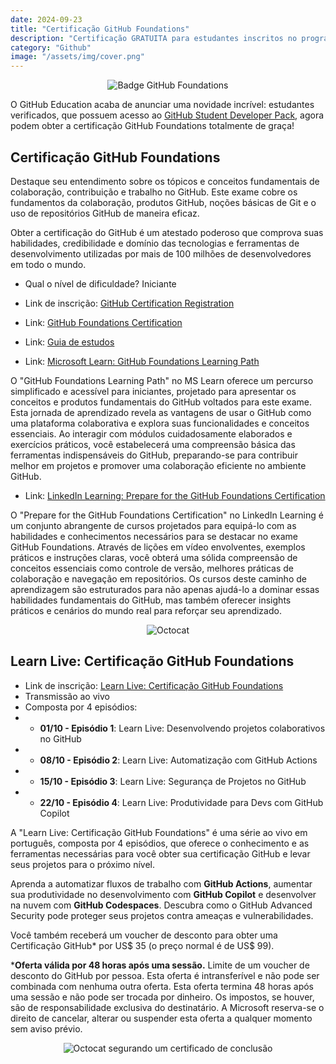 ```yaml
---
date: 2024-09-23
title: "Certificação GitHub Foundations"
description: "Certificação GRATUITA para estudantes inscritos no programa GitHub Student Developer Pack!"
category: "Github"
image: "/assets/img/cover.png"
---
```


<div class="mediumSize" align="center">

![Badge GitHub Foundations](/assets/img/github-certifications/GitHub-Foundations-Badge.png)

</div>

O GitHub Education acaba de anunciar uma novidade incrível: estudantes verificados, que possuem acesso ao <a href="https://education.github.com/pack" target="_blank" rel="nofollow, noreferrer,noopener,external">GitHub Student Developer Pack</a>, agora podem obter a certificação GitHub Foundations totalmente de graça!

## Certificação GitHub Foundations

Destaque seu entendimento sobre os tópicos e conceitos fundamentais de colaboração, contribuição e trabalho no GitHub. Este exame cobre os fundamentos da colaboração, produtos GitHub, noções básicas de Git e o uso de repositórios GitHub de maneira eficaz.

Obter a certificação do GitHub é um atestado poderoso que comprova suas habilidades, credibilidade e domínio das tecnologias e ferramentas de desenvolvimento utilizadas por mais de 100 milhões de desenvolvedores em todo o mundo.

- Qual o nível de dificuldade? Iniciante

- Link de inscrição: <a href="https://examregistration.github.com/login" target="_blank" rel="nofollow, noreferrer,noopener,external">GitHub Certification Registration</a>  
- Link: <a href="https://education.github.com/experiences/foundations_certificate" target="_blank" rel="nofollow, noreferrer,noopener,external">GitHub Foundations Certification</a>

- Link: <a href="https://github.com/LadyKerr/github-certification-guide/blob/main/study-guides/gh-foundations.md" target="_blank" rel="nofollow, noreferrer,noopener,external">Guia de estudos</a>

- Link: <a href="https://learn.microsoft.com/en-us/collections/o1njfe825p602p" target="_blank" rel="nofollow, noreferrer,noopener,external">Microsoft Learn: GitHub Foundations Learning Path</a>

O "GitHub Foundations Learning Path" no MS Learn oferece um percurso simplificado e acessível para iniciantes, projetado para apresentar os conceitos e produtos fundamentais do GitHub voltados para este exame. Esta jornada de aprendizado revela as vantagens de usar o GitHub como uma plataforma colaborativa e explora suas funcionalidades e conceitos essenciais. Ao interagir com módulos cuidadosamente elaborados e exercícios práticos, você estabelecerá uma compreensão básica das ferramentas indispensáveis do GitHub, preparando-se para contribuir melhor em projetos e promover uma colaboração eficiente no ambiente GitHub.

- Link: <a href="https://www.linkedin.com/learning/paths/prepare-for-the-github-foundations-certification" target="_blank" rel="nofollow, noreferrer,noopener,external">LinkedIn Learning: Prepare for the GitHub Foundations Certification</a>

O "Prepare for the GitHub Foundations Certification" no LinkedIn Learning é um conjunto abrangente de cursos projetados para equipá-lo com as habilidades e conhecimentos necessários para se destacar no exame GitHub Foundations. Através de lições em vídeo envolventes, exemplos práticos e instruções claras, você obterá uma sólida compreensão de conceitos essenciais como controle de versão, melhores práticas de colaboração e navegação em repositórios. Os cursos deste caminho de aprendizagem são estruturados para não apenas ajudá-lo a dominar essas habilidades fundamentais do GitHub, mas também oferecer insights práticos e cenários do mundo real para reforçar seu aprendizado.

<div class="smallSize" align="center">

![Octocat](/assets/img/octocat.gif)

</div>

## Learn Live: Certificação GitHub Foundations

- Link de inscrição: <a href="https://developer.microsoft.com/pt-br/reactor/series/S-1375/" target="_blank" rel="nofollow, noreferrer,noopener,external">Learn Live: Certificação GitHub Foundations</a>
- Transmissão ao vivo
- Composta por 4 episódios:
- - **01/10 - Episódio 1**: Learn Live: Desenvolvendo projetos colaborativos no GitHub
- - **08/10 - Episódio 2**: Learn Live: Automatização com GitHub Actions
- - **15/10 - Episódio 3**: Learn Live: Segurança de Projetos no GitHub
- - **22/10 - Episódio 4**: Learn Live: Produtividade para Devs com GitHub Copilot

A "Learn Live: Certificação GitHub Foundations" é uma série ao vivo em português, composta por 4 episódios, que oferece o conhecimento e as ferramentas necessárias para você obter sua certificação GitHub e levar seus projetos para o próximo nível.

Aprenda a automatizar fluxos de trabalho com **GitHub Actions**, aumentar sua produtividade no desenvolvimento com **GitHub Copilot** e desenvolver na nuvem com **GitHub Codespaces**. Descubra como o GitHub Advanced Security pode proteger seus projetos contra ameaças e vulnerabilidades.

Você também receberá um voucher de desconto para obter uma Certificação GitHub* por US$ 35 (o preço normal é de US$ 99).

***Oferta válida por 48 horas após uma sessão.** Limite de um voucher de desconto do GitHub por pessoa. Esta oferta é intransferível e não pode ser combinada com nenhuma outra oferta. Esta oferta termina 48 horas após uma sessão e não pode ser trocada por dinheiro. Os impostos, se houver, são de responsabilidade exclusiva do destinatário. A Microsoft reserva-se o direito de cancelar, alterar ou suspender esta oferta a qualquer momento sem aviso prévio.

<div class="averageSize" align="center">

![Octocat segurando um certificado de conclusão](/assets/img/github-certifications/octocat-certification.png)

</div>
